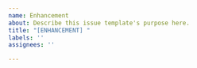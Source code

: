 ```yaml
---
name: Enhancement
about: Describe this issue template's purpose here.
title: "[ENHANCEMENT] "
labels: ''
assignees: ''

---
```



